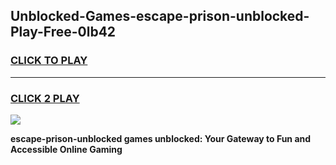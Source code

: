 
## Unblocked-Games-escape-prison-unblocked-Play-Free-0lb42
<h3>
<a href="https://premium76.site?title=escape-prison-unblocked&ref=20M">CLICK TO PLAY</a></h3>
<hr>

<h3>
<a href="https://premium76.site?title=escape-prison-unblocked&ref=20M">CLICK 2 PLAY</a>
  
</h3>

<a href="https://premium76.site?title=escape-prison-unblocked&ref=19M"><img src="https://clearcache.store/games.png"></a>


**escape-prison-unblocked games unblocked: Your Gateway to Fun and Accessible Online Gaming**
